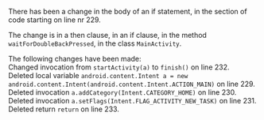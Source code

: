 There has been a change in the body of an if statement, in the section of code starting on line nr 229.
  
The change is in a then clause, in an if clause, in the method ```waitForDoubleBackPressed```, in the class ```MainActivity```.
  
The following changes have been made:  
Changed invocation from ```startActivity(a)``` to ```finish()``` on line 232.  
Deleted local variable ```android.content.Intent a = new android.content.Intent(android.content.Intent.ACTION_MAIN)``` on line 229.  
Deleted invocation ```a.addCategory(Intent.CATEGORY_HOME)``` on line 230.  
Deleted invocation ```a.setFlags(Intent.FLAG_ACTIVITY_NEW_TASK)``` on line 231.  
Deleted return ```return``` on line 233.  
